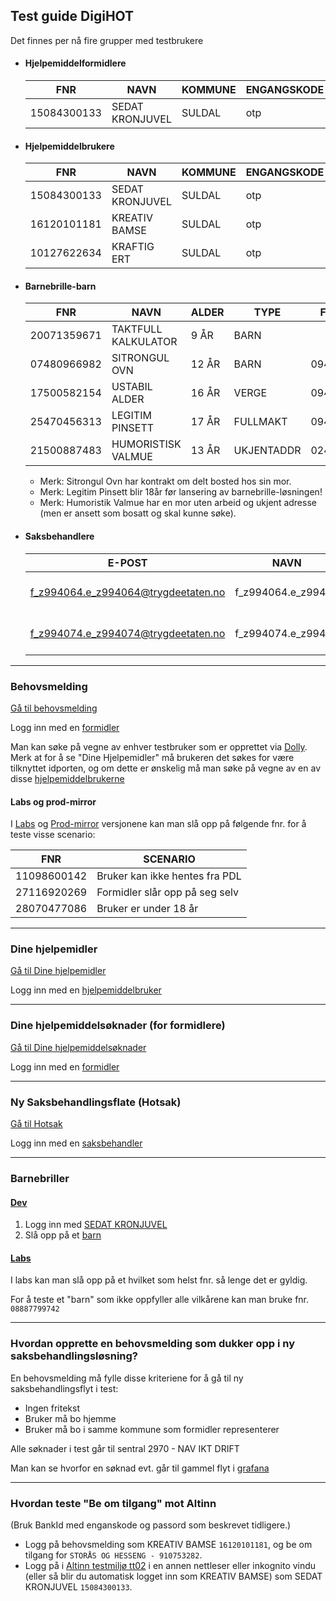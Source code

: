 ## Test guide DigiHOT

Det finnes per nå fire grupper med testbrukere

- #### Hjelpemiddelformidlere

  | FNR         | NAVN            | KOMMUNE | ENGANGSKODE | PASSORD  |
  |-------------|-----------------|---------|-------------|----------|
  | 15084300133 | SEDAT KRONJUVEL | SULDAL  | otp         | qwer1234 |

- #### Hjelpemiddelbrukere

  | FNR         | NAVN            | KOMMUNE | ENGANGSKODE | PASSORD  |
  |-------------|-----------------|---------|-------------|----------|
  | 15084300133 | SEDAT KRONJUVEL | SULDAL  | otp         | qwer1234 |
  | 16120101181 | KREATIV BAMSE   | SULDAL  | otp         | qwer1234 |
  | 10127622634 | KRAFTIG ERT     | SULDAL  | otp         | qwer1234 |
  
- #### Barnebrille-barn

  | FNR         | NAVN               | ALDER | TYPE       | FORESATT    |
  |-------------|--------------------|-------|------------|-------------|
  | 20071359671 | TAKTFULL KALKULATOR | 9 ÅR | BARN       | 
  | 07480966982 | SITRONGUL OVN      | 12 ÅR | BARN       | 09418208349 |
  | 17500582154 | USTABIL ALDER      | 16 ÅR | VERGE      | 09418208349 |
  | 25470456313 | LEGITIM PINSETT    | 17 ÅR | FULLMAKT   | 09418208349 |
  | 21500887483 | HUMORISTISK VALMUE | 13 ÅR | UKJENTADDR | 02437713408 |
  
  - Merk: Sitrongul Ovn har kontrakt om delt bosted hos sin mor.
  - Merk: Legitim Pinsett blir 18år før lansering av barnebrille-løsningen!
  - Merk: Humoristik Valmue har en mor uten arbeid og ukjent adresse (men er ansett som bosatt og skal kunne søke).

- #### Saksbehandlere

  | E-POST      | NAVN            | SENTRAL | PASSORD  |
  |-------------|-----------------|---------|-------------|
  | f_z994064.e_z994064@trygdeetaten.no | f_z994064.e_z99406 | 2970 - NAV IKT DRIFT  | SortBil3 |
  | f_z994074.e_z994074@trygdeetaten.no | f_z994074.e_z99407 | 2970 - NAV IKT DRIFT  | SortBil3 |


***

### Behovsmelding 

[Gå til behovsmelding](https://hjelpemidler.dev.nav.no/hjelpemidler/digitalsoknadhjelpemidler/)

Logg inn med en [formidler](#hjelpemiddelformidlere)

Man kan søke på vegne av enhver testbruker som er opprettet via [Dolly](https://dolly.nais-dev-fss.adeo.no/).
Merk at for å se "Dine Hjelpemidler" må brukeren det søkes for være tilknyttet idporten, og om dette er
ønskelig må man søke på vegne av en av disse [hjelpemiddelbrukerne](#hjelpemiddelbrukere)

#### Labs og prod-mirror
I [Labs](https://hjelpemidlerdigitalsoknad.labs.nais.io/hjelpemidler/digitalsoknadhjelpemidler/) og 
[Prod-mirror](https://hjelpemidlerdigitalsoknad-prod-mirror.labs.nais.io/hjelpemidler/digitalsoknadhjelpemidler/) 
versjonene kan man slå opp på følgende fnr. for å teste visse scenario:

| FNR         | SCENARIO                       |
|-------------|--------------------------------|
| 11098600142 | Bruker kan ikke hentes fra PDL |
| 27116920269 | Formidler slår opp på seg selv |
| 28070477086 | Bruker er under 18 år          |

***


### Dine hjelpemidler 

[Gå til Dine hjelpemidler](https://hjelpemidler.dev.nav.no/hjelpemidler/dinehjelpemidler/)

Logg inn med en [hjelpemiddelbruker](#hjelpemiddelbrukere)

***

### Dine hjelpemiddelsøknader (for formidlere)

[Gå til Dine hjelpemiddelsøknader](https://hjelpemidler.dev.nav.no/hjelpemidler/formidler/)

Logg inn med en [formidler](#hjelpemiddelformidlere)
***

### Ny Saksbehandlingsflate (Hotsak)

[Gå til Hotsak](https://hotsak.dev.intern.nav.no)

Logg inn med en [saksbehandler](#saksbehandlere)

***

### Barnebriller 

#### [Dev](https://brille.dev.nav.no/hjelpemidler/barnebriller)
1. Logg inn med [SEDAT KRONJUVEL](#hjelpemiddelformidlere)
2. Slå opp på et [barn](#barnebrille-barn)

#### [Labs](https://brille.labs.nais.io/hjelpemidler/barnebriller/)
I labs kan man slå opp på et hvilket som helst fnr. så lenge det er gyldig.

For å teste et "barn" som ikke oppfyller alle vilkårene kan man bruke fnr. `08887799742`

***

###  Hvordan opprette en behovsmelding som dukker opp i ny saksbehandlingsløsning?


En behovsmelding må fylle disse kriteriene for å gå til ny saksbehandlingsflyt i test: 
 
- Ingen fritekst
- Bruker må bo hjemme
- Bruker må bo i samme kommune som formidler representerer

Alle søknader i test går til sentral 2970 - NAV IKT DRIFT

Man kan se hvorfor en søknad evt. går til gammel flyt i [grafana](https://grafana.nais.io/d/4pzzHK6Gz/saksbehandling?orgId=1&var-cluster=team-digihot-influxdb-dev)

***

### Hvordan teste "Be om tilgang" mot Altinn
(Bruk BankId med enganskode og passord som beskrevet tidligere.)

- Logg på behovsmelding som KREATIV BAMSE `16120101181`, og be om tilgang for `STORÅS OG HESSENG - 910753282`.
- Logg på i [Altinn testmiljø tt02](https://tt02.altinn.no) i en annen nettleser eller inkognito vindu (eller så blir du automatisk logget inn som KREATIV BAMSE) som SEDAT KRONJUVEL `15084300133`.

